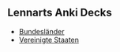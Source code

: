 
## Lennarts Anki Decks

-   [Bundesländer](https://github.com/loelschlaeger/ankidecks/tree/master/decks/Bundesländer)
-   [Vereinigte
    Staaten](https://github.com/loelschlaeger/ankidecks/tree/master/decks/Vereinigte%20Staaten)
